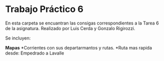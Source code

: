 # Trabajo Práctico 6

En esta carpeta se encuantran las consigas correspondientes a la Tarea 6 de la asignatura.
Realizado por Luis Cerda y Gonzalo Rigirozzi.

Se incluyen:

**Mapas**
*Corrientes con sus departarmantos y rutas.
*Ruta mas rapida desde: Empedrado a Lavalle
